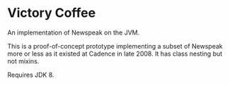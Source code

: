 # Victory Coffee #

An implementation of Newspeak on the JVM.

This is a proof-of-concept prototype implementing a subset of Newspeak
more or less as it existed at Cadence in late 2008. It has class
nesting but not mixins.

Requires JDK 8.